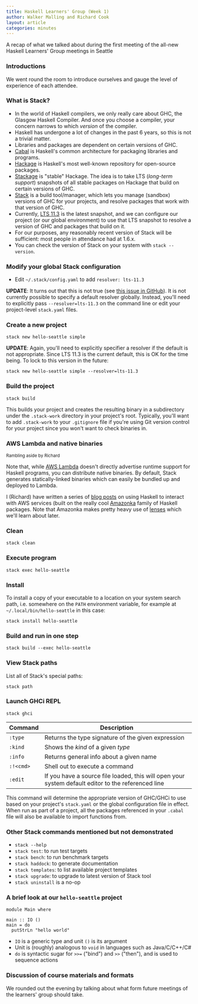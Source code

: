 ```yaml
---
title: Haskell Learners' Group (Week 1)
author: Walker Malling and Richard Cook
layout: article
categories: minutes
---
```

A recap of what we talked about during the first meeting of the all-new
Haskell Learners' Group meetings in Seattle

<!--more-->

### Introductions

We went round the room to introduce ourselves and gauge the level of experience
of each attendee.

### What is Stack?

* In the world of Haskell compilers, we only really care about GHC, the Glasgow
Haskell Compiler. And once you choose a compiler, your concern narrows to which
*version* of the compiler.
* Haskell has undergone a lot of changes in the past 6 years, so this is not a
trivial matter.
* Libraries and packages are dependent on certain versions of GHC.
* [Cabal][cabal] is Haskell's common architecture for packaging libraries and
programs.
* [Hackage][hackage] is Haskell's most well-known repository for open-source
packages.
* [Stackage][stackage] is "stable" Hackage. The idea is to take LTS (*long-term support*)
snapshots of all stable packages on Hackage that build on certain versions of
GHC.
* [Stack][stack] is a build tool/manager, which lets you manage (sandbox)
versions of GHC for your projects, and resolve packages that work with that
version of GHC.
* Currently, [LTS 11.3][stackage-lts-11.3] is the latest snapshot, and we can
configure our project (or our global environment) to use that LTS snapshot to
resolve a version of GHC and packages that build on it.
* For our purposes, any reasonably recent version of Stack will be sufficient:
most people in attendance had at 1.6.x.
* You can check the version of Stack on your system with `stack --version`.

### Modify your global Stack configuration

* Edit `~/.stack/config.yaml` to add `resolver: lts-11.3`

**UPDATE**: It turns out that this is not true (see
[this issue in GitHub][resolver-issue]). It is not currently possible to
specify a default resolver globally. Instead, you'll need to explicitly pass
`--resolver=lts-11.3` on the command line or edit your project-level
`stack.yaml` files.

### Create a new project

```
stack new hello-seattle simple
```

**UPDATE**: Again, you'll need to explicitly specifier a resolver if the
default is not appropriate. Since LTS 11.3 is the current default, this is OK
for the time being. To lock to this version in the future:

```
stack new hello-seattle simple --resolver=lts-11.3
```

### Build the project

```
stack build
```

This builds your project and creates the resulting binary in a subdirectory
under the `.stack-work` directory in your project's root. Typically, you'll
want to add `.stack-work` to your `.gitignore` file if you're using Git version
control for your project since you won't want to check binaries in.

### AWS Lambda and native binaries
<small>Rambling aside by Richard</small>

Note that, while [AWS Lambda][aws-lambda] doesn't directly advertise runtime
support for Haskell programs, you can distribute native binaries. By default,
Stack generates statically-linked binaries which can easily be bundled up and
deployed to Lambda.

I (Richard) have written a series of [blog posts][rcook-blog] on using Haskell
to interact with AWS services (built on the really cool [Amazonka][amazonka]
family of Haskell packages. Note that Amazonka makes pretty heavy use of
[lenses][lens] which we'll learn about later.

### Clean

```
stack clean
```

### Execute program

```
stack exec hello-seattle
```

### Install

To install a copy of your executable to a location on your system search path,
i.e. somewhere on the `PATH` environment variable, for example at
`~/.local/bin/hello-seattle` in this case:

```
stack install hello-seattle
```

### Build and run in one step

```
stack build --exec hello-seattle
```

### View Stack paths

List all of Stack's special paths:

```
stack path
```

### Launch GHCi REPL

```
stack ghci
```

| Command   | Description                                                                                        |
| --------- | -------------------------------------------------------------------------------------------------- |
| `:type`   | Returns the type signature of the given expression                                                 |
| `:kind`   | Shows the *kind* of a given *type*                                                                 |
| `:info`   | Returns general info about a given name                                                            |
| `:!<cmd>` | Shell out to execute a command                                                                   |
| `:edit`   | If you have a source file loaded, this will open your system default editor to the referenced line |

This command will determine the appropriate version of GHC/GHCi to use based on
your project's `stack.yaml` or the global configuration file in effect. When
run as part of a project, all the packages referenced in your `.cabal` file
will also be available to import functions from.

### Other Stack commands mentioned but not demonstrated

* `stack --help`
* `stack test`: to run test targets
* `stack bench`: to run benchmark targets
* `stack haddock`: to generate documentation
* `stack templates`: to list available project templates
* `stack upgrade`: to upgrade to latest version of Stack tool
* `stack uninstall` is a no-op

### A brief look at our `hello-seattle` project

```{.haskell}
module Main where

main :: IO ()
main = do
  putStrLn "hello world"
```

* `IO` is a generic type and unit `()` is its argument
* Unit is (roughly) analogous to `void` in languages such as Java/C/C++/C#
* `do` is syntactic sugar for `>>=` ("bind") and `>>` ("then"), and is used to
sequence actions

### Discussion of course materials and formats

We rounded out the evening by talking about what form future meetings of the
learners' group should take.

[amazonka]: https://github.com/brendanhay/amazonka
[aws-lambda]: https://aws.amazon.com/lambda/
[cabal]: https://www.haskell.org/cabal/
[hackage]: https://hackage.haskell.org/
[lens]: https://hackage.haskell.org/package/lens
[rcook-blog]: http://blog.rcook.org/
[resolver-issue]: https://github.com/commercialhaskell/stack/issues/904
[stack]: https://docs.haskellstack.org/en/stable/README/
[stackage]: https://www.stackage.org/
[stackage-lts-11.3]: https://www.stackage.org/lts-11.3
